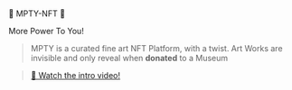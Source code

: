 # 
🧑‍ MPTY-NFT 🎨  

More Power To You!

> MPTY is a curated fine art NFT Platform, with a twist. 
> Art Works are invisible and only reveal when **donated** to a Museum


> [🎥 Watch the intro video!]()

